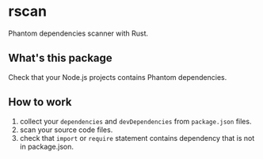 # rscan

Phantom dependencies scanner with Rust.

## What's this package

Check that your Node.js projects contains Phantom dependencies.

## How to work

1. collect your `dependencies` and `devDependencies` from `package.json` files.
2. scan your source code files.
3. check that `import` or `require` statement contains dependency that is not in package.json.
